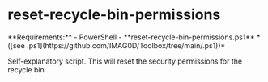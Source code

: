 # reset-recycle-bin-permissions

<p class="callout info">**Requirements:**  
- PowerShell  
- **reset-recycle-bin-permissions.ps1** *([see .ps1](https://github.com/IMAG0D/Toolbox/tree/main/.ps1))*</p>

Self-explanatory script. This will reset the security permissions for the recycle bin